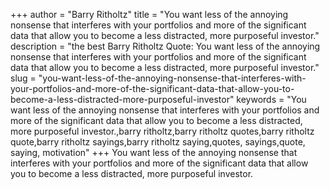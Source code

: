 +++
author = "Barry Ritholtz"
title = "You want less of the annoying nonsense that interferes with your portfolios and more of the significant data that allow you to become a less distracted, more purposeful investor."
description = "the best Barry Ritholtz Quote: You want less of the annoying nonsense that interferes with your portfolios and more of the significant data that allow you to become a less distracted, more purposeful investor."
slug = "you-want-less-of-the-annoying-nonsense-that-interferes-with-your-portfolios-and-more-of-the-significant-data-that-allow-you-to-become-a-less-distracted-more-purposeful-investor"
keywords = "You want less of the annoying nonsense that interferes with your portfolios and more of the significant data that allow you to become a less distracted, more purposeful investor.,barry ritholtz,barry ritholtz quotes,barry ritholtz quote,barry ritholtz sayings,barry ritholtz saying,quotes, sayings,quote, saying, motivation"
+++
You want less of the annoying nonsense that interferes with your portfolios and more of the significant data that allow you to become a less distracted, more purposeful investor.
